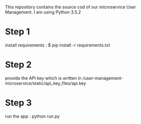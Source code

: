 This repository contains the source cod of our microservice User Management.
I am using Python  3.5.2
 # Step 1
 install requirements :
 $ pip install -r requirements.txt
 
 # Step 2
provide the API key which is written in /user-management-microservice/static/api_key_files/api.key

# Step 3
run the app :
python run.py
